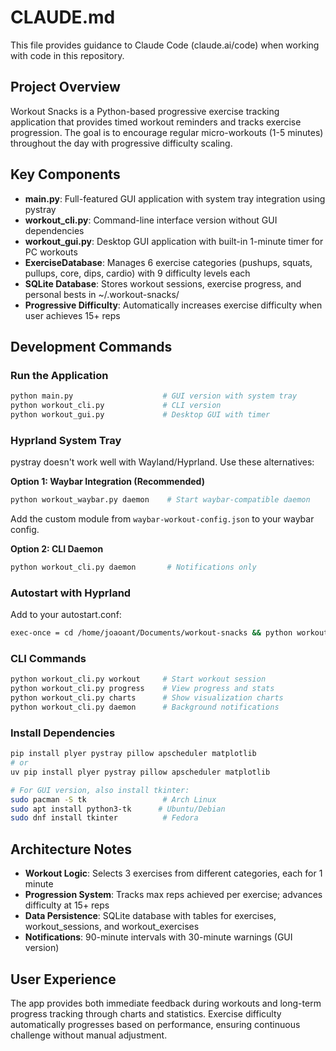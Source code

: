 # CLAUDE.md

This file provides guidance to Claude Code (claude.ai/code) when working with code in this repository.

## Project Overview

Workout Snacks is a Python-based progressive exercise tracking application that provides timed workout reminders and tracks exercise progression. The goal is to encourage regular micro-workouts (1-5 minutes) throughout the day with progressive difficulty scaling.

## Key Components

- **main.py**: Full-featured GUI application with system tray integration using pystray
- **workout_cli.py**: Command-line interface version without GUI dependencies
- **workout_gui.py**: Desktop GUI application with built-in 1-minute timer for PC workouts
- **ExerciseDatabase**: Manages 6 exercise categories (pushups, squats, pullups, core, dips, cardio) with 9 difficulty levels each
- **SQLite Database**: Stores workout sessions, exercise progress, and personal bests in ~/.workout-snacks/
- **Progressive Difficulty**: Automatically increases exercise difficulty when user achieves 15+ reps

## Development Commands

### Run the Application

```bash
python main.py                    # GUI version with system tray
python workout_cli.py             # CLI version
python workout_gui.py             # Desktop GUI with timer
```

### Hyprland System Tray

pystray doesn't work well with Wayland/Hyprland. Use these alternatives:

**Option 1: Waybar Integration (Recommended)**

```bash
python workout_waybar.py daemon    # Start waybar-compatible daemon
```

Add the custom module from `waybar-workout-config.json` to your waybar config.

**Option 2: CLI Daemon**

```bash
python workout_cli.py daemon       # Notifications only
```

### Autostart with Hyprland

Add to your autostart.conf:

```bash
exec-once = cd /home/joaoant/Documents/workout-snacks && python workout_waybar.py daemon &
```

### CLI Commands

```bash
python workout_cli.py workout     # Start workout session
python workout_cli.py progress    # View progress and stats
python workout_cli.py charts      # Show visualization charts
python workout_cli.py daemon      # Background notifications
```

### Install Dependencies

```bash
pip install plyer pystray pillow apscheduler matplotlib
# or
uv pip install plyer pystray pillow apscheduler matplotlib

# For GUI version, also install tkinter:
sudo pacman -S tk                 # Arch Linux
sudo apt install python3-tk      # Ubuntu/Debian
sudo dnf install tkinter          # Fedora
```

## Architecture Notes

- **Workout Logic**: Selects 3 exercises from different categories, each for 1 minute
- **Progression System**: Tracks max reps achieved per exercise; advances difficulty at 15+ reps
- **Data Persistence**: SQLite database with tables for exercises, workout_sessions, and workout_exercises
- **Notifications**: 90-minute intervals with 30-minute warnings (GUI version)

## User Experience

The app provides both immediate feedback during workouts and long-term progress tracking through charts and statistics. Exercise difficulty automatically progresses based on performance, ensuring continuous challenge without manual adjustment.
